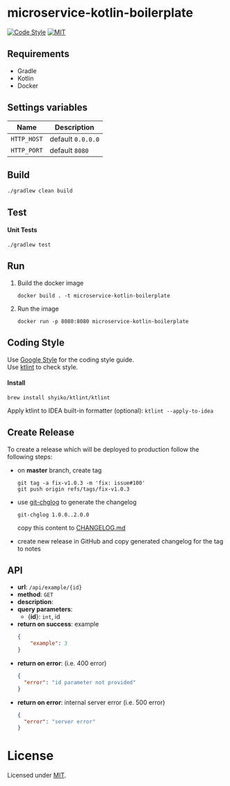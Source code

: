 # microservice-kotlin-boilerplate

[![Code Style](https://img.shields.io/badge/code%20style-google-green.svg?style=flat-square)](https://google.github.io/styleguide/javaguide.html)
[![MIT](https://img.shields.io/dub/l/vibe-d.svg)](./LICENSE)

## Requirements

* Gradle
* Kotlin
* Docker

## Settings variables

| Name | Description |
| --- |--- |
| `HTTP_HOST` | default `0.0.0.0` |
| `HTTP_PORT` | default `8080` |

## Build

```
./gradlew clean build
```

## Test

#### Unit Tests

```
./gradlew test
```

## Run

1. Build the docker image  
    ```
    docker build . -t microservice-kotlin-boilerplate
    ```
1. Run the image  
    ```
    docker run -p 8080:8080 microservice-kotlin-boilerplate
    ```

## Coding Style

Use [Google Style](https://google.github.io/styleguide/javaguide.html) for the coding style guide.  
Use [ktlint](https://github.com/shyiko/ktlint) to check style.
 
#### Install

```
brew install shyiko/ktlint/ktlint
```

Apply ktlint to IDEA built-in formatter (optional): `ktlint --apply-to-idea`

## Create Release
To create a release which will be deployed to production follow the following steps:

- on **master** branch, create tag
  ```
  git tag -a fix-v1.0.3 -m 'fix: issue#100'
  git push origin refs/tags/fix-v1.0.3
  ```

- use [git-chglog](https://github.com/git-chglog/git-chglog) to generate the changelog
  ```
  git-chglog 1.0.0..2.0.0
  ```

  copy this content to [CHANGELOG.md](CHANGELOG.md) 

- create new release in GitHub and copy generated changelog for the tag to notes

## API

* __url__: `/api/example/{id}`
* __method__: `GET`
* __description__: 
* __query parameters__:
  * {__id__}: `int`, id
* __return on success__: example
  ```json
  {
      "example": 3
  }
  ```
* __return on error__: (i.e. 400 error)
  ```json
  {
    "error": "id parameter not provided"
  }
  ```
* __return on error__: internal server error (i.e. 500 error)
  ```json
  {
    "error": "server error"
  }
  ```
  

License
=======
Licensed under [MIT](./LICENSE).